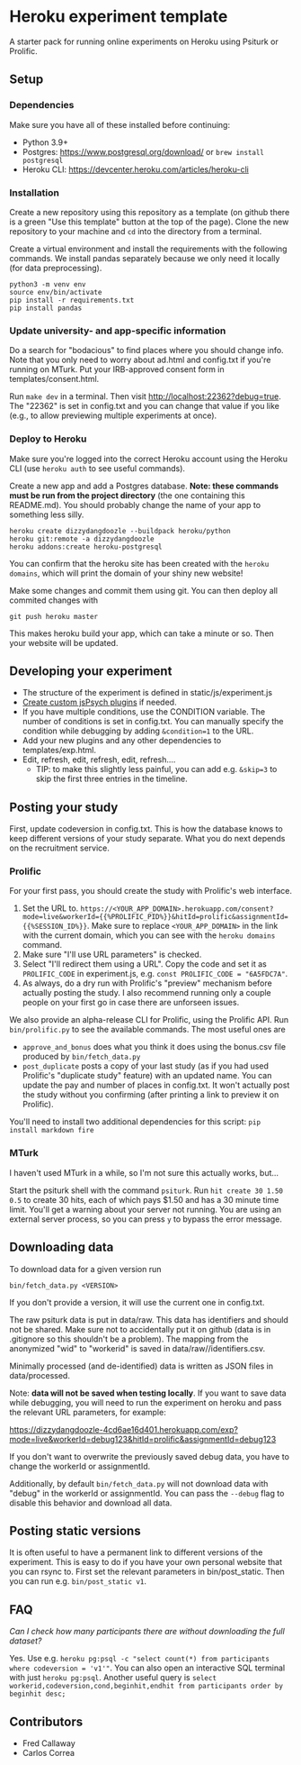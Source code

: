 # Heroku experiment template

A starter pack for running online experiments on Heroku using Psiturk or Prolific.

## Setup

### Dependencies

Make sure you have all of these installed before continuing:

- Python 3.9+ 
- Postgres: https://www.postgresql.org/download/ or `brew install postgresql`
- Heroku CLI: https://devcenter.heroku.com/articles/heroku-cli

### Installation

Create a new repository using this repository as a template (on github there is a green "Use this template" button at the top of the page). Clone the new repository to your machine and `cd` into the directory from a terminal.

Create a virtual environment and install the requirements with the following commands. We install pandas separately because we only need it locally (for data preprocessing).
```
python3 -m venv env
source env/bin/activate   
pip install -r requirements.txt
pip install pandas
```

### Update university- and app-specific information

Do a search for "bodacious" to find places where you should change info. Note that you only need to worry about ad.html and config.txt if you're running on MTurk. Put your IRB-approved consent form in templates/consent.html.

Run `make dev` in a terminal. Then visit [http://localhost:22362?debug=true](http://localhost:22362). The "22362" is set in config.txt and you can change that value if you like (e.g., to allow previewing multiple experiments at once).

### Deploy to Heroku

Make sure you're logged into the correct Heroku account using the Heroku CLI (use `heroku auth` to see useful commands).

Create a new app and add a Postgres database. **Note: these commands must be run from the project directory** (the one containing this README.md). You should probably change the name of your app to something less silly.
```
heroku create dizzydangdoozle --buildpack heroku/python
heroku git:remote -a dizzydangdoozle
heroku addons:create heroku-postgresql
```
You can confirm that the heroku site has been created with the `heroku domains`, which will print the domain of your shiny new website!

Make some changes and commit them using git. You can then deploy all commited changes with
```
git push heroku master
```

This makes heroku build your app, which can take a minute or so. Then your website will be updated.

## Developing your experiment

- The structure of the experiment is defined in static/js/experiment.js
- [Create custom jsPsych plugins](https://www.jspsych.org/overview/plugins/#creating-a-new-plugin) if needed.
- If you have multiple conditions, use the CONDITION variable. The number of conditions is set in config.txt. You can manually specify the condition while debugging by adding `&condition=1` to the URL.
- Add your new plugins and any other dependencies to templates/exp.html.
- Edit, refresh, edit, refresh, edit, refresh....
    - TIP: to make this slightly less painful, you can add e.g. `&skip=3` to skip the first three entries in the timeline.

## Posting your study

First, update codeversion in config.txt. This is how the database knows to keep different versions of your study separate. What you do next depends on the recruitment service.

### Prolific

For your first pass, you should create the study with Prolific's web interface. 

1. Set the URL to. `https://<YOUR_APP_DOMAIN>.herokuapp.com/consent?mode=live&workerId={{%PROLIFIC_PID%}}&hitId=prolific&assignmentId={{%SESSION_ID%}}`. Make sure to replace `<YOUR_APP_DOMAIN>` in the link with the current domain, which you can see with the `heroku domains` command.
2. Make sure "I'll use URL parameters" is checked.
3. Select "I'll redirect them using a URL". Copy the code and set it as `PROLIFIC_CODE` in experiment.js, e.g. `const PROLIFIC_CODE = "6A5FDC7A"`.
4. As always, do a dry run with Prolific's "preview" mechanism before actually posting the study. I also recommend running only a couple people on your first go in case there are unforseen issues.

We also provide an alpha-release CLI for Prolific, using the Prolific API. Run `bin/prolific.py` to see the available commands. The most useful ones are 

- `approve_and_bonus` does what you think it does using the bonus.csv file produced by `bin/fetch_data.py`
- `post_duplicate` posts a copy of your last study (as if you had used Prolific's "duplicate study" feature) with an updated name. You can update the pay and number of places in config.txt. It won't actually post the study without you confirming (after printing a link to preview it on Prolific).

You'll need to install two additional dependencies for this script: `pip install markdown fire`

### MTurk

I haven't used MTurk in a while, so I'm not sure this actually works, but...

Start the psiturk shell with the command `psiturk`. Run `hit create 30 1.50 0.5` to create 30 hits, each of which pays $1.50 and has a 30 minute time limit. You'll get a warning about your server not running. You are using an external server process, so you can press `y` to bypass the error message.

## Downloading data

To download data for a given version run

```
bin/fetch_data.py <VERSION>
```

If you don't provide a version, it will use the current one in config.txt.

The raw psiturk data is put in data/raw. This data has identifiers and should not be shared. Make sure not to accidentally put it on github (data is in .gitignore so this shouldn't be a problem). The mapping from the anonymized "wid" to "workerid" is saved in data/raw/<VERSION>/identifiers.csv.

Minimally processed (and de-identified) data is written as JSON files in data/processed.

Note: **data will not be saved when testing locally**. If you want to save data while debugging, you will need to run the experiment on heroku and pass the relevant URL parameters, for example:

https://dizzydangdoozle-4cd6ae16d401.herokuapp.com/exp?mode=live&workerId=debug123&hitId=prolific&assignmentId=debug123

If you don't want to overwrite the previously saved debug data, you have to change the workerId or assignmentId. 

Additionally, by default `bin/fetch_data.py` will not download data with "debug" in the workerId or assignmentId. You can pass the `--debug` flag to disable this behavior and download all data.

## Posting static versions

It is often useful to have a permanent link to different versions of the experiment. This is easy to do if you have your own personal website that you can rsync to. First set the relevant parameters in bin/post_static. Then you can run e.g. `bin/post_static v1`.

## FAQ

_Can I check how many participants there are without downloading the full dataset?_

Yes. Use e.g. `heroku pg:psql -c "select count(*) from participants where codeversion = 'v1'"`. You can also open an interactive SQL terminal with just `heroku pg:psql`. Another useful query is `select workerid,codeversion,cond,beginhit,endhit from participants order by beginhit desc;`

## Contributors

- Fred Callaway
- Carlos Correa
